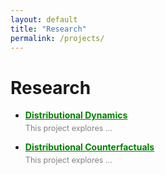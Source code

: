 ```yaml
---
layout: default
title: "Research"
permalink: /projects/
---
```


# Research



<!-- - **[Project 1](project1.pdf)**: This project explores ...
- **[Project 2](project2.pdf)**: This project explores ... -->

<ul>
  <li>
    <strong><a href="project1.pdf" style="color: green;">Distributional Dynamics</a></strong>
    <p style="color: gray; font-size: 0.9em; margin-top: 5px;">This project explores …</p>
  </li>
</ul>
<ul>
  <li>
    <strong><a href="project1.pdf" style="color: green;">Distributional Counterfactuals</a></strong>
    <p style="color: gray; font-size: 0.9em; margin-top: 5px;">This project explores …</p>
  </li>
</ul>

